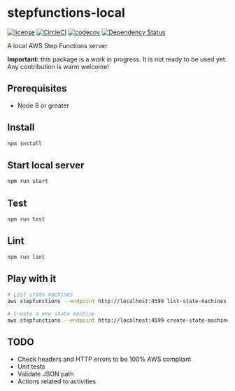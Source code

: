 # stepfunctions-local

[![license](https://img.shields.io/badge/License-Apache%202.0-blue.svg)](https://github.com/airware/stepfunctions-local/blob/master/LICENSE)
[![CircleCI](https://circleci.com/gh/airware/stepfunctions-local/tree/master.svg?style=shield&circle-token=75641357fe0d5c8f643d714aa37009fa65037f40)](https://circleci.com/gh/airware/stepfunctions-local/tree/master)
[![codecov](https://codecov.io/gh/airware/stepfunctions-local/branch/master/graph/badge.svg)](https://codecov.io/gh/airware/stepfunctions-local)
[![Dependency Status](https://www.versioneye.com/user/projects/5a571bfa0fb24f1a8fb2861d/badge.svg?style=flat)](https://www.versioneye.com/user/projects/5a571bfa0fb24f1a8fb2861d)

A local AWS Step Functions server

**Important:** this package is a work in progress. It is not ready to be used yet. Any contribution is warm welcome!

## Prerequisites

* Node 8 or greater

## Install
```bash
npm install
```

## Start local server
```bash
npm run start
```

## Test
```bash
npm run test
```

## Lint
```bash
npm run lint
```

## Play with it
```bash
# List state machines
aws stepfunctions --endpoint http://localhost:4599 list-state-machines --cli-input-json '{"maxResults": 200}'

# Create a new state machine
aws stepfunctions --endpoint http://localhost:4599 create-state-machine --name name --definition '{"Comment":"A Hello World example of the Amazon States Language using a Pass state","StartAt":"HelloWorld","States":{"HelloWorld":{"Type":"Pass","Result":"Hello World!","End":true}}}' --role-arn arn:aws:iam::0123456789:role/service-role/StatesExecutionRole-us-east-1
```

## TODO
- Check headers and HTTP errors to be 100% AWS compliant
- Unit tests
- Validate JSON path
- Actions related to activities
